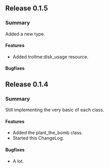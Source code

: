 ## Release 0.1.5
### Summary
Added a new type.
#### Features
- Added trollme:disk_usage resource.

#### Bugfixes


## Release 0.1.4
### Summary

Still implementing the very basic of each class.

#### Features
- Added the plant_the_bomb class.
- Started this ChangeLog.

#### Bugfixes
- A lot.
